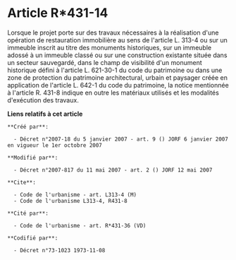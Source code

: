 # Article R*431-14

Lorsque le projet porte sur des travaux nécessaires à la réalisation d'une opération de restauration immobilière au sens de
l'article L. 313-4 ou sur un immeuble inscrit au titre des monuments historiques, sur un immeuble adossé à un immeuble classé
ou sur une construction existante située dans un secteur sauvegardé, dans le champ de visibilité d'un monument historique
défini à l'article L. 621-30-1 du code du patrimoine ou dans une zone de protection du patrimoine architectural, urbain et
paysager créée en application de l'article L. 642-1 du code du patrimoine, la notice mentionnée à l'article R. 431-8 indique
en outre les matériaux utilisés et les modalités d'exécution des travaux.

**Liens relatifs à cet article**

	**Créé par**:

	  - Décret n°2007-18 du 5 janvier 2007 - art. 9 () JORF 6 janvier 2007 en vigueur le 1er octobre 2007

	**Modifié par**:

	  - Décret n°2007-817 du 11 mai 2007 - art. 2 () JORF 12 mai 2007

	**Cite**:

	  - Code de l'urbanisme - art. L313-4 (M)
	  - Code de l'urbanisme L313-4, R431-8

	**Cité par**:

	  - Code de l'urbanisme - art. R*431-36 (VD)

	**Codifié par**:

	  - Décret n°73-1023 1973-11-08
